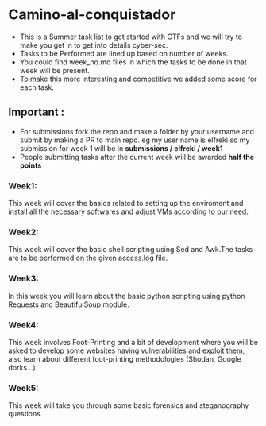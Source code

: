 # Camino-al-conquistador
* This is a Summer task list to get started with CTFs and we will try to make you get in to get into details cyber-sec.
* Tasks to be Performed are lined up based on number of weeks.
* You could find week_no.md files in which the tasks to be done in that week will be present. 
* To make this more interesting and competitive we added some score for each task.

## Important :
* For submissions fork the repo and make a folder by your username and submit by making a PR to main repo. eg  my user name is elfreki so my submission for week 1 will be in  **submissions / elfreki / week1**
* People submitting tasks after the current week will be awarded **half the points**

### Week1:
This week will cover the basics related to setting up the enviroment and install all the necessary softwares and adjust VMs according to our need.

### Week2:
This week will cover the basic shell scripting using Sed and Awk.The tasks are to be performed on the given access.log file.

### Week3:
In this week you will learn about the basic python scripting using python Requests and BeautifulSoup module.

### Week4:
This week involves Foot-Printing and a bit of development where you will be asked to develop some websites having vulnerabilities and exploit them, also learn about different foot-printing methodologies (Shodan, Google dorks ..)

### Week5:
This week will take you through some basic forensics and steganography questions.
